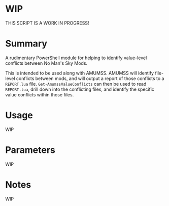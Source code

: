 # WIP
THIS SCRIPT IS A WORK IN PROGRESS!

# Summary
A rudimentary PowerShell module for helping to identify value-level conflicts between No Man's Sky Mods.  

This is intended to be used along with AMUMSS. AMUMSS will identify file-level conflicts between mods, and will output a report of those conflicts to a `REPORT.lua` file. `Get-AmumssValueConflicts` can then be used to read `REPORT.lua`, drill down into the conflicting files, and identify the specific value conflicts within those files.  

# Usage
WIP

# Parameters
WIP

# Notes
WIP
